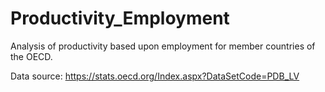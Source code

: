 # Productivity_Employment

Analysis of productivity based upon employment for member countries of the OECD.

Data source: https://stats.oecd.org/Index.aspx?DataSetCode=PDB_LV
